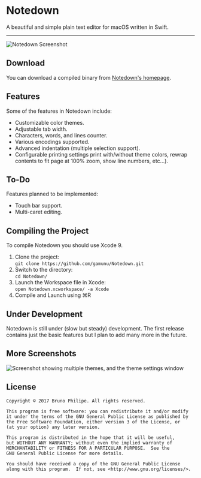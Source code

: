 # Notedown

A beautiful and simple plain text editor for macOS written in Swift.

---

![Notedown Screenshot](http://i.imgur.com/BlqwbV7.png)

## Download

You can download a compiled binary from [Notedown's homepage](https://www.gitub.com/gamunuu/notedown).

## Features

Some of the features in Notedown include:

* Customizable color themes.
* Adjustable tab width.
* Characters, words, and lines counter.
* Various encodings supported.
* Advanced indentation (multiple selection support).
* Configurable printing settings print with/without theme colors, rewrap contents to fit page at 100% zoom, show line numbers, etc...).

## To-Do

Features planned to be implemented:

* Touch bar support.
* Multi-caret editing.

## Compiling the Project

To compile Notedown you should use Xcode 9.

1. Clone the project:<br>`git clone https://github.com/gamunu/Notedown.git`
2. Switch to the directory:<br>`cd Notedown/`
3. Launch the Workspace file in Xcode:<br>`open Notedown.xcworkspace/ -a Xcode`
4. Compile and Launch using <span title="Command + R">⌘R</span>

## Under Development

Notedown is still under (slow but steady) development. The first release contains just the basic features but I plan to add many more in the future.

## More Screenshots

![Screenshot showing multiple themes, and the theme settings window](http://i.imgur.com/SXh8o7n.png)

## License

```
Copyright © 2017 Bruno Philipe. All rights reserved.

This program is free software: you can redistribute it and/or modify
it under the terms of the GNU General Public License as published by
the Free Software Foundation, either version 3 of the License, or
(at your option) any later version.

This program is distributed in the hope that it will be useful,
but WITHOUT ANY WARRANTY; without even the implied warranty of
MERCHANTABILITY or FITNESS FOR A PARTICULAR PURPOSE.  See the
GNU General Public License for more details.

You should have received a copy of the GNU General Public License
along with this program.  If not, see <http://www.gnu.org/licenses/>.
```

